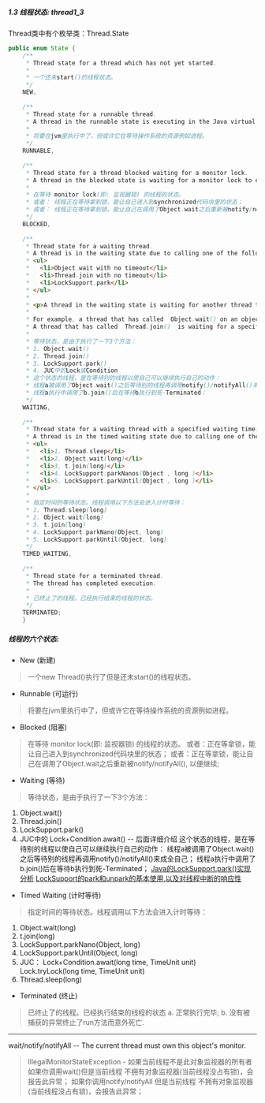 ##### 1.3 线程状态: thread1_3
Thread类中有个枚举类：Thread.State
```java
public enum State {
    /**
     * Thread state for a thread which has not yet started.
     * 
     * 一个还未start()的线程状态。
     */
    NEW,
    
    /**
     * Thread state for a runnable thread.  
     * A thread in the runnable state is executing in the Java virtual machine but it may be waiting for other resources from the operating system such as processor.
     * 
     * 将要在jvm里执行中了，但或许它在等待操作系统的资源例如进程。
     */
    RUNNABLE,
    
    /**
     * Thread state for a thread blocked waiting for a monitor lock.
     * A thread in the blocked state is waiting for a monitor lock to enter a synchronized block/method or reenter a synchronized block/method after calling Object#wait().
     * 
     * 在等待 monitor lock(即: 监视器锁) 的线程的状态。
     * 或者： 线程正在等待拿到锁，能让自己进入到synchronized代码块里的状态；
     * 或者： 线程正在等待拿到锁，能让自己在调用了Object.wait之后重新被notify/notifyAll();
     */
    BLOCKED,
    
    /**
     * Thread state for a waiting thread.
     * A thread is in the waiting state due to calling one of the following methods:
     * <ul>
     *   <li>Object.wait with no timeout</li>
     *   <li>Thread.join with no timeout</li>
     *   <li>LockSupport.park</li>
     * </ul>
     *
     * <p>A thread in the waiting state is waiting for another thread to perform a particular action.
     *
     * For example, a thread that has called  Object.wait() on an object is waiting for another thread to call  Object.notify()/Object.notifyAll() on that object. 
     * A thread that has called  Thread.join()  is waiting for a specified thread to terminate.
     * 
     * 等待状态，是由于执行了一下3个方法：
     * 1. Object.wait()
     * 2. Thread.join()
     * 3. LockSupport.park()
     * 4. JUC中的Lock或Condition
     * 这个状态的线程，是在等待别的线程以使自己可以继续执行自己的动作：
     * 线程a被调用了Object.wait()之后等待别的线程再调用notify()/notifyAll()来成全自己；
     * 线程a执行中调用了b.join()后在等待b执行到死-Terminated；
     */
    WAITING,
    
    /**
     * Thread state for a waiting thread with a specified waiting time.
     * A thread is in the timed waiting state due to calling one of the following methods with a specified positive waiting time:
     * <ul>
     *   <li>1. Thread.sleep</li>
     *   <li>2. Object.wait(long)</li>
     *   <li>3. t.join(long)</li>
     *   <li>4. LockSupport.parkNanos(Object , long )</li>
     *   <li>5. LockSupport.parkUntil(Object , long )</li>
     * </ul>
     * 
     * 指定时间的等待状态。线程调用以下方法会进入计时等待：
     * 1. Thread.sleep(long)
     * 2. Object.wait(long)
     * 3. t.join(long)
     * 4. LockSupport.parkNano(Object, long)
     * 5. LockSupport.parkUntil(Object, long)
     */
    TIMED_WAITING,
    
    /**
     * Thread state for a terminated thread.
     * The thread has completed execution.
     * 
     * 已终止了的线程。已经执行结束的线程的状态。
     */
    TERMINATED;
    }

```

##### 线程的六个状态:
- New (新建)
> 一个new Thread()执行了但是还未start()的线程状态。

- Runnable (可运行)
> 将要在jvm里执行中了，但或许它在等待操作系统的资源例如进程。

- Blocked (阻塞)
>在等待 monitor lock(即: 监视器锁) 的线程的状态。
或者：正在等拿锁，能让自己进入到synchronized代码块里的状态；
或者：正在等拿锁，能让自己在调用了Object.wait之后重新被notify/notifyAll(), 以便继续;

- Waiting (等待)
> 等待状态，是由于执行了一下3个方法：
  1. Object.wait()
  2. Thread.join()
  3. LockSupport.park()
  4. JUC中的 Lock+Condition.await()  -- 后面详细介绍
  这个状态的线程，是在等待别的线程以使自己可以继续执行自己的动作：
  线程a被调用了Object.wait()之后等待别的线程再调用notify()/notifyAll()来成全自己；
  线程a执行中调用了b.join()后在等待b执行到死-Terminated；
  [Java的LockSupport.park()实现分析](http://www.importnew.com/20428.html)
  [LockSupport的park和unpark的基本使用,以及对线程中断的响应性](http://blog.csdn.net/aitangyong/article/details/38373137)

- Timed Waiting (计时等待)
> 指定时间的等待状态。线程调用以下方法会进入计时等待：
  1. Object.wait(long)
  2. t.join(long)
  3. LockSupport.parkNano(Object, long)
  4. LockSupport.parkUntil(Object, long)
  5. JUC：
    Lock+Condition.await(long time, TimeUnit unit)
    Lock.tryLock(long time, TimeUnit unit)
  6. Thread.sleep(long)

- Terminated (终止)
>已终止了的线程。已经执行结束的线程的状态
a. 正常执行完毕;
b. 没有被捕获的异常终止了run方法而意外死亡.

---
wait/notify/notifyAll -- The current thread must own this object's monitor.
>IllegalMonitorStateException - 如果当前线程不是此对象监视器的所有者
如果你调用wait()但是当前线程 不拥有对象监视器(当前线程没占有锁)，会报告此异常；
如果你调用notify/notifyAll 但是当前线程 不拥有对象监视器(当前线程没占有锁)，会报告此异常；